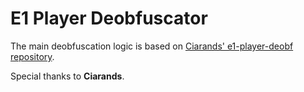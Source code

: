 # E1 Player Deobfuscator

The main deobfuscation logic is based on [Ciarands' e1-player-deobf repository](https://github.com/Ciarands/e1-player-deobf).

Special thanks to **Ciarands**.
